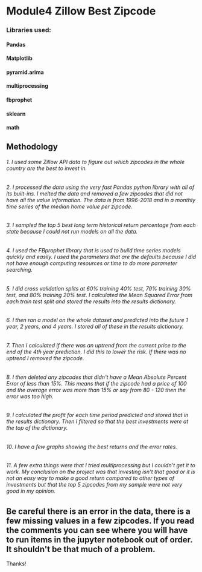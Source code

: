 # Module4 Zillow Best Zipcode
### Libraries used:
#### Pandas
#### Matplotlib
#### pyramid.arima
#### multiprocessing
#### fbprophet
#### sklearn
#### math
##  Methodology
###### 1. I used some Zillow API data to figure out which zipcodes in the whole country are the best to invest in.
###### 2. I processed the data using the very fast Pandas python library with all of its built-ins. I melted the data and removed a few zipcodes that did not have all the value information. The data is from 1996-2018 and in a monthly time series of the median home value per zipcode. 
###### 3. I sampled the top 5 best long term historical return percentage from each state because I could not run models on all the data.
###### 4. I used the FBprophet library that is used to build time series models quickly and easily. I used the parameters that are the defaults because I did not have enough computing resources or time to do more parameter searching. 
###### 5. I did cross validation splits at 60% training 40% test, 70% training 30% test, and 80% training 20% test. I calculated the Mean Squared Error from each train test split and stored the results into the results dictionary.
###### 6. I then ran a model on the whole dataset and predicted into the future 1 year, 2 years, and 4 years. I stored all of these in the results dictionary.
###### 7. Then I calculated if there was an uptrend from the current price to the end of the 4th year prediction. I did this to lower the risk. If there was no uptrend I removed the zipcode.
###### 8. I then deleted any zipcodes that didn't have a Mean Absolute Percent Error of less than 15%. This means that if the zipcode had a price of 100 and the average error was more than 15% or say from 80 - 120 then the error was too high.
###### 9. I calculated the profit for each time period predicted and stored that in the results dictionary. Then I filtered so that the best investments were at the top of the dictionary.
###### 10. I have a few graphs showing the best returns and the error rates. 
###### 11. A few extra things were that I tried multiprocessing but I couldn't get it to work. My conclusion on the project was that investing isn't that good or it is not an easy way to make a good return compared to other types of investments but that the top 5 zipcodes from my sample were not very good in my opinion.



## Be careful there is an error in the data, there is a few missing values in a few zipcodes. If you read the comments you can see where you will have to run items in the jupyter notebook out of order. It shouldn't be that much of a problem.





Thanks!
